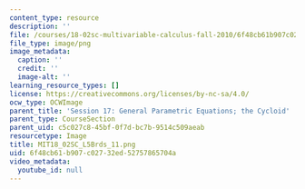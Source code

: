 ```yaml
---
content_type: resource
description: ''
file: /courses/18-02sc-multivariable-calculus-fall-2010/6f48cb61b907c02732ed52757865704a_MIT18_02SC_L5Brds_11.png
file_type: image/png
image_metadata:
  caption: ''
  credit: ''
  image-alt: ''
learning_resource_types: []
license: https://creativecommons.org/licenses/by-nc-sa/4.0/
ocw_type: OCWImage
parent_title: 'Session 17: General Parametric Equations; the Cycloid'
parent_type: CourseSection
parent_uid: c5c027c8-45bf-0f7d-bc7b-9514c509aeab
resourcetype: Image
title: MIT18_02SC_L5Brds_11.png
uid: 6f48cb61-b907-c027-32ed-52757865704a
video_metadata:
  youtube_id: null
---
```

